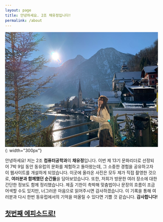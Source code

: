```yaml
---
layout: page
title: 안녕하세요. 2조 채유정입니다!
permalink: /about
---
```


![이미지](/assets/img/dbwjd-1.jpg "채유정-1"){: width="300px"}

안녕하세요! 저는 2조 **컴퓨터공학과**의 **채유정**입니다. 이번 제 13기 문화리더로 선정되어 7박 9일 동안 동유럽의 문화를 체험하고 돌아왔는데, 그 소중한 경험을 공유하고자 이 웹사이트를 개설하게 되었습니다. 이곳에 올라온 사진은 모두 제가 직접 촬영한 것으로, **여러분과 함께했던 순간들**을 담아보았습니다. 또한, 저희가 방문한 여러 장소에 대한 간단한 정보도 함께 정리했습니다. 제출 기한이 촉박해 맞춤법이나 문장의 흐름이 조금 어색할 수도 있지만, 너그러운 마음으로 읽어주시면 감사하겠습니다. 이 기록을 통해 여러분과 다시 한번 동유럽에서의 기억을 떠올릴 수 있다면 기쁠 것 같습니다. **감사합니다!**

## [첫번째 에피소드로!](https://y2ll5wxxx.github.io/hu-buda)
